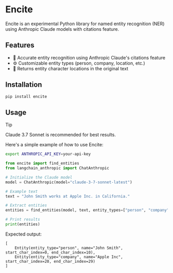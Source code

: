 # Encite

Encite is an experimental Python library for named entity recognition (NER) using Anthropic Claude models with citations feature.

## Features

- 🎯 Accurate entity recognition using Anthropic Claude's citations feature
- ⚙️ Customizable entity types (person, company, location, etc.)
- 📍 Returns entity character locations in the original text

## Installation

```bash
pip install encite
```

## Usage

> [!TIP]
> Claude 3.7 Sonnet is recommended for best results.

Here's a simple example of how to use Encite:

```bash
export ANTHROPIC_API_KEY=your-api-key
```

```python
from encite import find_entities
from langchain_anthropic import ChatAnthropic

# Initialize the Claude model
model = ChatAnthropic(model="claude-3-7-sonnet-latest")

# Example text
text = "John Smith works at Apple Inc. in California."

# Extract entities
entities = find_entities(model, text, entity_types=["person", "company"])

# Print results
print(entities)
```

Expected output:

```
[
    Entity(entity_type="person", name="John Smith", start_char_index=0, end_char_index=10),
    Entity(entity_type="company", name="Apple Inc", start_char_index=20, end_char_index=29)
]
```